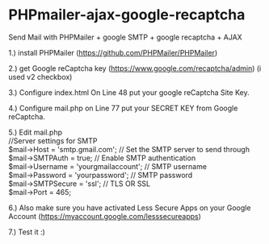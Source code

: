 # PHPmailer-ajax-google-recaptcha
Send Mail with PHPMailer + google SMTP + google recaptcha + AJAX

1.) install PHPMailer (https://github.com/PHPMailer/PHPMailer)

2.) get Google reCaptcha key (https://www.google.com/recaptcha/admin) (i used v2 checkbox)

3.) Configure index.html On Line 48 put your google reCaptcha Site Key.

4.) Configure mail.php on Line 77 put your SECRET KEY from Google reCaptcha.

5.) Edit mail.php     
//Server settings for SMTP<br>
    $mail->Host       = 'smtp.gmail.com';                       // Set the SMTP server to send through<br>
    $mail->SMTPAuth   = true;                                   // Enable SMTP authentication<br>
    $mail->Username   = 'yourgmailaccount';                     // SMTP username<br>
    $mail->Password   = 'yourpassword';                         // SMTP password<br>
    $mail->SMTPSecure = 'ssl';                                  // TLS OR SSL<br>
    $mail->Port       = 465;  

6.) Also make sure you have activated Less Secure Apps on your Google Account (https://myaccount.google.com/lesssecureapps)


7.) Test it :)

